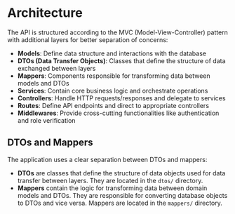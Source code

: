 # Architecture

The API is structured according to the MVC (Model-View-Controller) pattern with additional layers for better separation of concerns:

- **Models**: Define data structure and interactions with the database
- **DTOs (Data Transfer Objects)**: Classes that define the structure of data exchanged between layers
- **Mappers**: Components responsible for transforming data between models and DTOs
- **Services**: Contain core business logic and orchestrate operations
- **Controllers**: Handle HTTP requests/responses and delegate to services
- **Routes**: Define API endpoints and direct to appropriate controllers
- **Middlewares**: Provide cross-cutting functionalities like authentication and role verification

## DTOs and Mappers

The application uses a clear separation between DTOs and mappers:

- **DTOs** are classes that define the structure of data objects used for data transfer between layers. They are located in the `dtos/` directory.
- **Mappers** contain the logic for transforming data between domain models and DTOs. They are responsible for converting database objects to DTOs and vice versa. Mappers are located in the `mappers/` directory.